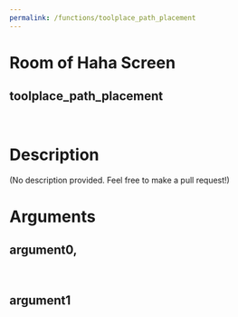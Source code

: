 ```yaml
---
permalink: /functions/toolplace_path_placement
---
```

# Room of Haha Screen  
## toolplace_path_placement  
&nbsp;  
# Description  
(No description provided. Feel free to make a pull request!) 
&nbsp;  
# Arguments
## argument0, 

&nbsp;  
## argument1

&nbsp;  


